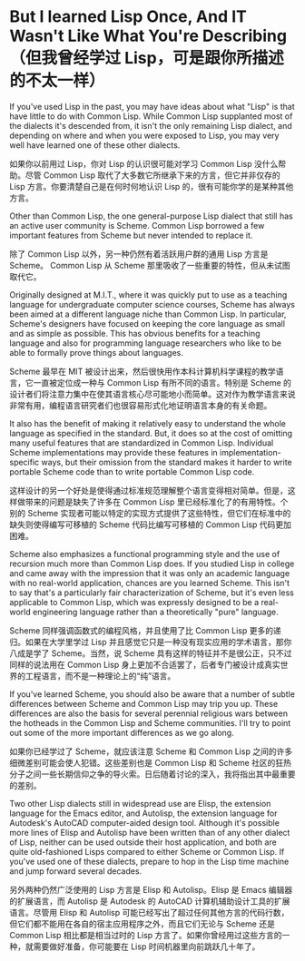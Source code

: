 # But I learned Lisp Once, And IT Wasn't Like What You're Describing（但我曾经学过 Lisp，可是跟你所描述的不太一样）

If you've used Lisp in the past, you may have ideas about what "Lisp"
is that have little to do with Common Lisp. While Common Lisp
supplanted most of the dialects it's descended from, it isn't the only
remaining Lisp dialect, and depending on where and when you were
exposed to Lisp, you may very well have learned one of these other
dialects.

如果你以前用过 Lisp，你对 Lisp 的认识很可能对学习 Common Lisp
没什么帮助。尽管 Common Lisp 取代了大多数它所继承下来的方言，但它并非仅存的
Lisp 方言。你要清楚自己是在何时何地认识 Lisp 的，很有可能你学的是某种其他方言。

Other than Common Lisp, the one general-purpose Lisp dialect that
still has an active user community is Scheme. Common Lisp borrowed a
few important features from Scheme but never intended to replace it.

除了 Common Lisp 以外，另一种仍然有着活跃用户群的通用 Lisp 方言是 Scheme。
Common Lisp 从 Scheme 那里吸收了一些重要的特性，但从未试图取代它。

Originally designed at M.I.T., where it was quickly put to use as a
teaching language for undergraduate computer science courses, Scheme
has always been aimed at a different language niche than Common
Lisp. In particular, Scheme's designers have focused on keeping the
core language as small and as simple as possible. This has obvious
benefits for a teaching language and also for programming language
researchers who like to be able to formally prove things about
languages.

Scheme 最早在 MIT
被设计出来，然后很快用作本科计算机科学课程的教学语言，它一直被定位成一种与
Common Lisp 有所不同的语言。特别是 Scheme
的设计者们将注意力集中在使其语言核心尽可能地小而简单。这对作为教学语言来说非常有用，编程语言研究者们也很容易形式化地证明语言本身的有关命题。

It also has the benefit of making it relatively easy to understand the
whole language as specified in the standard. But, it does so at the
cost of omitting many useful features that are standardized in Common
Lisp. Individual Scheme implementations may provide these features in
implementation-specific ways, but their omission from the standard
makes it harder to write portable Scheme code than to write portable
Common Lisp code.

这样设计的另一个好处是使得通过标准规范理解整个语言变得相对简单。但是，这样做带来的问题是缺失了许多在
Common Lisp 里已经标准化了的有用特性。个别的 Scheme
实现者可能以特定的实现方式提供了这些特性，但它们在标准中的缺失则使得编写可移植的
Scheme 代码比编写可移植的 Common Lisp 代码更加困难。

Scheme also emphasizes a functional programming style and the use of
recursion much more than Common Lisp does. If you studied Lisp in
college and came away with the impression that it was only an academic
language with no real-world application, chances are you learned
Scheme. This isn't to say that's a particularly fair characterization
of Scheme, but it's even less applicable to Common Lisp, which was
expressly designed to be a real-world engineering language rather than
a theoretically "pure" language.

Scheme 同样强调函数式的编程风格，并且使用了比 Common Lisp
更多的递归。如果在大学里学过 Lisp
并且感觉它只是一种没有现实应用的学术语言，那你八成是学了
Scheme。当然，说 Scheme
具有这样的特征并不是很公正，只不过同样的说法用在 Common Lisp
身上更加不合适罢了，后者专门被设计成真实世界的工程语言，而不是一种理论上的“纯”语言。

If you've learned Scheme, you should also be aware that a number of
subtle differences between Scheme and Common Lisp may trip you
up. These differences are also the basis for several perennial
religious wars between the hotheads in the Common Lisp and Scheme
communities. I'll try to point out some of the more important
differences as we go along.

如果你已经学过了 Scheme，就应该注意 Scheme 和 Common Lisp
之间的许多细微差别可能会使人犯错。这些差别也是 Common Lisp 和
Scheme 社区的狂热分子之间一些长期信仰之争的导火索。日后随着讨论的深入，我将指出其中最重要的差别。

Two other Lisp dialects still in widespread use are Elisp, the
extension language for the Emacs editor, and Autolisp, the extension
language for Autodesk's AutoCAD computer-aided design tool. Although
it's possible more lines of Elisp and Autolisp have been written than
of any other dialect of Lisp, neither can be used outside their host
application, and both are quite old-fashioned Lisps compared to either
Scheme or Common Lisp. If you've used one of these dialects, prepare
to hop in the Lisp time machine and jump forward several decades.

另外两种仍然广泛使用的 Lisp 方言是 Elisp 和 Autolisp。Elisp 是 Emacs
编辑器的扩展语言，而 Autolisp 是 Autodesk 的 AutoCAD
计算机辅助设计工具的扩展语言。尽管用 Elisp 和 Autolisp
可能已经写出了超过任何其他方言的代码行数，但它们都不能用在各自的宿主应用程序之外，而且它们无论与
Scheme 还是 Common Lisp 相比都是相当过时的 Lisp
方言了。如果你曾经用过这些方言的一种，就需要做好准备，你可能要在 Lisp
时间机器里向前跳跃几十年了。
